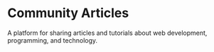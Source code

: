 # Community Articles

A platform for sharing articles and tutorials about web development, programming, and technology.
